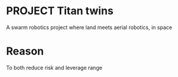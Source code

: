 # PROJECT Titan twins
A swarm robotics project where land meets aerial robotics, in space


# Reason
To both reduce risk and leverage range
